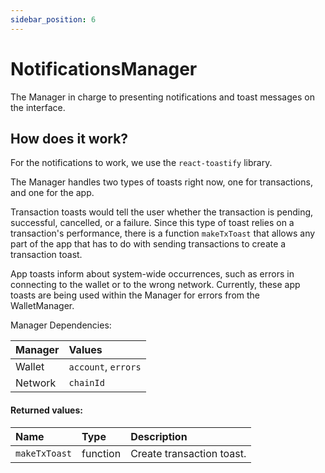 ```yaml
---
sidebar_position: 6
---
```


# NotificationsManager

The Manager in charge to presenting notifications and toast messages on the interface.

## How does it work?

For the notifications to work, we use the `react-toastify` library. 

The Manager handles two types of toasts right now, one for transactions, and one for the app.

Transaction toasts would tell the user whether the transaction is pending, successful, cancelled, or a failure. Since this type of toast relies on a transaction's performance, there is a function `makeTxToast` that allows any part of the app that has to do with sending transactions to create a transaction toast.

App toasts inform about system-wide occurrences, such as errors in connecting to the wallet or to the wrong network. Currently, these app toasts are being used within the Manager for errors from the WalletManager.

Manager Dependencies:

| Manager | Values                                                          |
| :--- | :------------------------------------------------------------------- |
| Wallet | `account`, `errors`
| Network | `chainId`

#### Returned values:
| Name | Type | Description                                                          |
| :--- | :--- | :------------------------------------------------------------------- |
|`makeTxToast` | function | Create transaction toast.